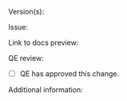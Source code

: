 <!--- PR title format: [GH#<gh-issue-id>][BZ#<bz-issue-id>][OCPBUGS#<jira-issue-id>][OSDOCS#<jira-issue-id>]: <short-description-of-the-pr> --->

<!--- If your changes apply to the latest release and/or in-development version of OpenShift, open your PR against the `main` branch.

* For more details about the information requested in this template, see:
  https://github.com/openshift/openshift-docs/blob/main/contributing_to_docs/create_or_edit_content.adoc#submit-PR --->

Version(s):
<!--- Specify the version or versions of OpenShift your PR applies to. -->

Issue:
<!--- Add a link to the Bugzilla, Jira, or GitHub issue, if applicable. --->

Link to docs preview:
<!--- Add direct link(s) to the exact page(s) with updated content from the preview build. --->

QE review:
- [ ] QE has approved this change.
<!--- QE approval is required to merge a PR except for changes that do not impact the meaning of the docs. --->

Additional information:
<!--- Optional: Include additional context or expand the description here.--->

<!--- After you open your PR, reviewers and approvers are assigned automatically.

  You can also use /assign, /cc @user, /unassign, or /uncc commands to change or modify the reviewer assignment.

  For community authors: Tag @openshift/team-documentation in a GitHub comment.--->
